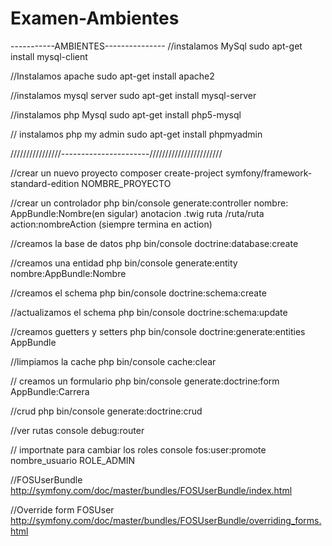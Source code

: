 # Examen-Ambientes



-----------AMBIENTES---------------
//instalamos MySql
sudo apt-get install mysql-client

//Instalamos apache
sudo apt-get install apache2

//instalamos mysql server
sudo apt-get install mysql-server

//instalamos php Mysql
sudo apt-get install php5-mysql

// instalamos php my admin
sudo apt-get install phpmyadmin

////////////////----------------------///////////////////////

//crear un nuevo proyecto
composer create-project symfony/framework-standard-edition NOMBRE_PROYECTO

//crear un controlador
php bin/console generate:controller
nombre: AppBundle:Nombre(en sigular)
anotacion
.twig
ruta /ruta/ruta
action:nombreAction (siempre termina en action)

//creamos la base de datos
php bin/console doctrine:database:create

//creamos una entidad
php bin/console generate:entity
nombre:AppBundle:Nombre

//creamos el schema
php bin/console doctrine:schema:create

//actualizamos el schema
php bin/console doctrine:schema:update

//creamos guetters y setters
php bin/console doctrine:generate:entities AppBundle

//limpiamos la cache
php bin/console cache:clear

// creamos un formulario
php bin/console generate:doctrine:form AppBundle:Carrera

//crud
php bin/console generate:doctrine:crud 

//ver rutas
console debug:router

// importnate para cambiar los roles
console fos:user:promote nombre_usuario  ROLE_ADMIN


//FOSUserBundle
http://symfony.com/doc/master/bundles/FOSUserBundle/index.html

//Override form FOSUser
http://symfony.com/doc/master/bundles/FOSUserBundle/overriding_forms.html

















